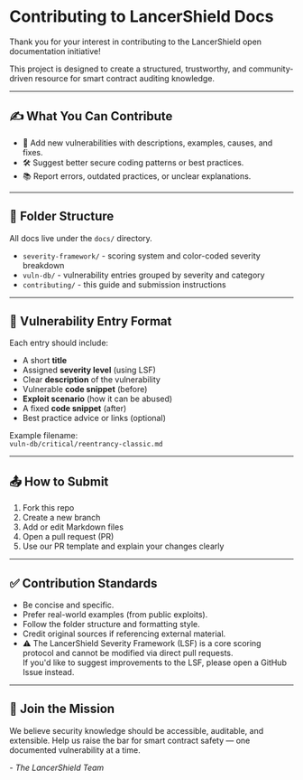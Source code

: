 # Contributing to LancerShield Docs

Thank you for your interest in contributing to the LancerShield open documentation initiative!

This project is designed to create a structured, trustworthy, and community-driven resource for smart contract auditing knowledge.

---

## ✍️ What You Can Contribute

- 🐞 Add new vulnerabilities with descriptions, examples, causes, and fixes.
- 🛠️ Suggest better secure coding patterns or best practices.
- 📚 Report errors, outdated practices, or unclear explanations.

---

## 📁 Folder Structure

All docs live under the `docs/` directory.

- `severity-framework/` - scoring system and color-coded severity breakdown
- `vuln-db/` - vulnerability entries grouped by severity and category
- `contributing/` - this guide and submission instructions

---

## 🧾 Vulnerability Entry Format

Each entry should include:

- A short **title**
- Assigned **severity level** (using LSF)
- Clear **description** of the vulnerability
- Vulnerable **code snippet** (before)
- **Exploit scenario** (how it can be abused)
- A fixed **code snippet** (after)
- Best practice advice or links (optional)

Example filename:  
`vuln-db/critical/reentrancy-classic.md`

---

## 📤 How to Submit

1. Fork this repo
2. Create a new branch
3. Add or edit Markdown files
4. Open a pull request (PR)
5. Use our PR template and explain your changes clearly

---

## ✅ Contribution Standards

- Be concise and specific.
- Prefer real-world examples (from public exploits).
- Follow the folder structure and formatting style.
- Credit original sources if referencing external material.
- ⚠️ The LancerShield Severity Framework (LSF) is a core scoring protocol and cannot be modified via direct pull requests.  
  If you'd like to suggest improvements to the LSF, please open a GitHub Issue instead.

---

## 🤝 Join the Mission

We believe security knowledge should be accessible, auditable, and extensible. Help us raise the bar for smart contract safety — one documented vulnerability at a time.

_- The LancerShield Team_

